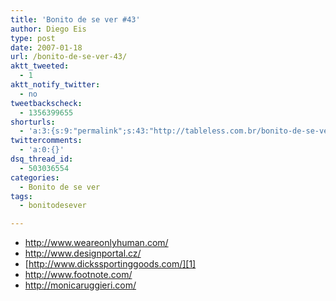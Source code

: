 ```yaml
---
title: 'Bonito de se ver #43'
author: Diego Eis
type: post
date: 2007-01-18
url: /bonito-de-se-ver-43/
aktt_tweeted:
  - 1
aktt_notify_twitter:
  - no
tweetbackscheck:
  - 1356399655
shorturls:
  - 'a:3:{s:9:"permalink";s:43:"http://tableless.com.br/bonito-de-se-ver-43";s:7:"tinyurl";s:26:"http://tinyurl.com/3md92ws";s:4:"isgd";s:19:"http://is.gd/GvgNCd";}'
twittercomments:
  - 'a:0:{}'
dsq_thread_id:
  - 503036554
categories:
  - Bonito de se ver
tags:
  - bonitodesever

---
```

  * <http://www.weareonlyhuman.com/>
  * <http://www.designportal.cz/>
  * [http://www.dickssportinggoods.com/][1]
  * <http://www.footnote.com/>
  * <http://monicaruggieri.com/>

 [1]: http://www.dickssportinggoods.com/home/index.jsp